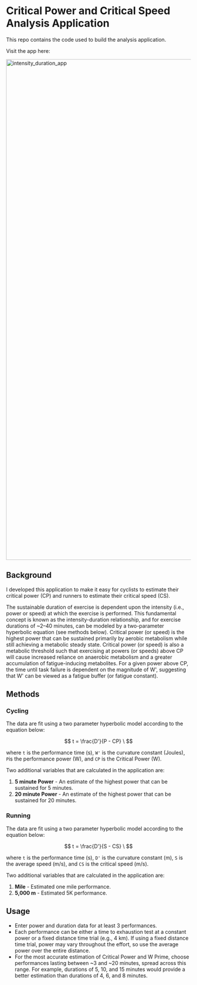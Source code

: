 # Critical Power and Critical Speed Analysis Application

This repo contains the code used to build the analysis application.

Visit the app here:

<img width="1363" alt="intensity_duration_app" src="https://github.com/user-attachments/assets/c4f35b0a-7335-4fcd-94f9-d9c356d3ac7d" />


## Background

I developed this application to make it easy for cyclists to estimate their critical power (CP) and runners to estimate their critical speed (CS).

The sustainable duration of exercise is dependent upon the intensity (i.e., power or speed) at which the exercise is performed. This fundamental concept is known as the intensity-duration relationship, and for exercise durations of ~2–40 minutes, can be modeled by a two-parameter hyperbolic equation (see methods below). Critical power (or speed) is the highest power that can be sustained primarily by aerobic metabolism while still achieving a metabolic steady state. Critical power (or speed) is also a metabolic threshold such that exercising at powers (or speeds) above CP will cause increased reliance on anaerobic metabolism and a greater accumulation of fatigue-inducing metabolites. For a given power above CP, the time until task failure is dependent on the magnitude of W', suggesting that W' can be viewed as a fatigue buffer (or fatigue constant). 


## Methods

### Cycling
The data are fit using a two parameter hyperbolic model according to the equation below:

$$
t = \frac{D'}{P - CP} \
$$

where `t` is the performance time (s), `W'` is the curvature constant (Joules), `P`is the performance power (W), and `CP` is the Critical Power (W). 

Two additional variables that are calculated in the application are:

1. **5 minute Power** - An estimate of the highest power that can be sustained for 5 minutes.
2. **20 minute Power** - An estimate of the highest power that can be sustained for 20 minutes.


### Running
The data are fit using a two parameter hyperbolic model according to the equation below:

$$
t = \frac{D'}{S - CS} \
$$

where `t` is the performance time (s), `D'` is the curvature constant (m), `S` is the average speed (m/s), and `CS` is the critical speed (m/s).

Two additional variables that are calculated in the application are:

1. **Mile** - Estimated one mile performance.
2. **5,000 m** - Estimated 5K performance.


## Usage

- Enter power and duration data for at least 3 performances.
- Each performance can be either a time to exhaustion test at a constant power or a fixed distance time trial (e.g., 4 km). If using a fixed distance time trial, power may vary throughout the effort, so use the average power over the entire distance.
- For the most accurate estimation of Critical Power and W Prime, choose performances lasting between ~3 and ~20 minutes, spread across this range. For example, durations of 5, 10, and 15 minutes would provide a better estimation than durations of 4, 6, and 8 minutes.
